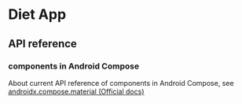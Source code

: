 # Diet App
## API reference
### components in Android Compose
About current API reference of components in Android Compose, see [androidx.compose.material (Official docs)](https://developer.android.com/reference/kotlin/androidx/compose/material3/package-summary)
